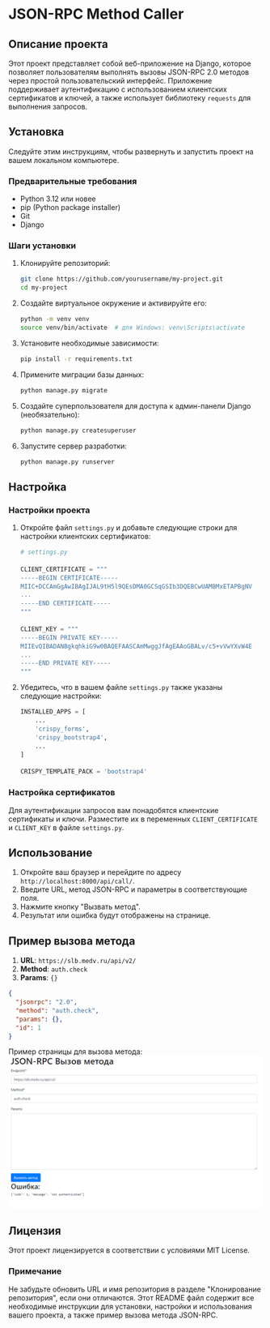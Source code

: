 # JSON-RPC Method Caller

## Описание проекта

Этот проект представляет собой веб-приложение на Django, которое позволяет пользователям выполнять вызовы JSON-RPC 2.0 методов через простой пользовательский интерфейс. Приложение поддерживает аутентификацию с использованием клиентских сертификатов и ключей, а также использует библиотеку `requests` для выполнения запросов.

## Установка

Следуйте этим инструкциям, чтобы развернуть и запустить проект на вашем локальном компьютере.

### Предварительные требования

- Python 3.12 или новее
- pip (Python package installer)
- Git
- Django

### Шаги установки

1. Клонируйте репозиторий:

   ```bash
   git clone https://github.com/yourusername/my-project.git
   cd my-project
   ```

2. Создайте виртуальное окружение и активируйте его:

   ```bash
   python -m venv venv
   source venv/bin/activate  # для Windows: venv\Scripts\activate
   ```

3. Установите необходимые зависимости:

   ```bash
   pip install -r requirements.txt
   ```

4. Примените миграции базы данных:

   ```bash
   python manage.py migrate
   ```

5. Создайте суперпользователя для доступа к админ-панели Django (необязательно):

   ```bash
   python manage.py createsuperuser
   ```

6. Запустите сервер разработки:

   ```bash
   python manage.py runserver
   ```

## Настройка

### Настройки проекта

1. Откройте файл `settings.py` и добавьте следующие строки для настройки клиентских сертификатов:

   ```python
   # settings.py

   CLIENT_CERTIFICATE = """
   -----BEGIN CERTIFICATE-----
   MIIC+DCCAmGgAwIBAgIJAL9tH5l9QEsDMA0GCSqGSIb3DQEBCwUAMBMxETAPBgNV
   ...
   -----END CERTIFICATE-----
   """

   CLIENT_KEY = """
   -----BEGIN PRIVATE KEY-----
   MIIEvQIBADANBgkqhkiG9w0BAQEFAASCAmMwggJfAgEAAoGBALv/c5+vVwYXvW4E
   ...
   -----END PRIVATE KEY-----
   """
   ```

2. Убедитесь, что в вашем файле `settings.py` также указаны следующие настройки:

   ```python
   INSTALLED_APPS = [
       ...
       'crispy_forms',
       'crispy_bootstrap4',
       ...
   ]

   CRISPY_TEMPLATE_PACK = 'bootstrap4'
   ```

### Настройка сертификатов

Для аутентификации запросов вам понадобятся клиентские сертификаты и ключи. Разместите их в переменных `CLIENT_CERTIFICATE` и `CLIENT_KEY` в файле `settings.py`.

## Использование

1. Откройте ваш браузер и перейдите по адресу `http://localhost:8000/api/call/`.
2. Введите URL, метод JSON-RPC и параметры в соответствующие поля.
3. Нажмите кнопку "Вызвать метод".
4. Результат или ошибка будут отображены на странице.

## Пример вызова метода

1. **URL**: `https://slb.medv.ru/api/v2/`
2. **Method**: `auth.check`
3. **Params**: `{}`

```json
{
  "jsonrpc": "2.0",
  "method": "auth.check",
  "params": {},
  "id": 1
}
```

Пример страницы для вызова метода:
![img.png](img.png)



## Лицензия

Этот проект лицензируется в соответствии с условиями MIT License.

### Примечание

Не забудьте обновить URL и имя репозитория в разделе "Клонирование репозитория", если они отличаются. Этот README файл содержит все необходимые инструкции для установки, настройки и использования вашего проекта, а также пример вызова метода JSON-RPC.